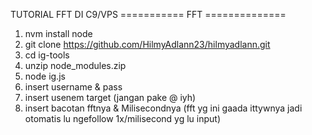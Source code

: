 TUTORIAL FFT DI C9/VPS 
=========== FFT ==============
1. nvm install node
2. git clone https://github.com/HilmyAdlann23/hilmyadlann.git
3. cd ig-tools
4. unzip node_modules.zip
5. node ig.js
6. insert username & pass
7. insert usenem target (jangan pake @ iyh)
8. insert bacotan fftnya & Milisecondnya (fft yg ini gaada ittywnya jadi otomatis lu ngefollow 1x/milisecond yg lu input)
